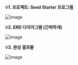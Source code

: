 **💡1. 프로젝트:
Seed Starter 프로그램**

![image](https://github.com/shin-jae-eun/seedStarter/assets/129717192/fcaefa39-e78a-4e62-b0c3-0e43b234f9c0)

**💡2. ERD 다이어그램 (간략하게)**

![image](https://github.com/shin-jae-eun/seedStarter/assets/129717192/2f4aaf5f-b4ad-40cf-9f91-dcace1795872)

**💡3. 완성 결과물**

![image](https://github.com/shin-jae-eun/seedStarter/assets/129717192/fa93f54b-6ac6-44b5-8789-4a3d8878ecfd)
